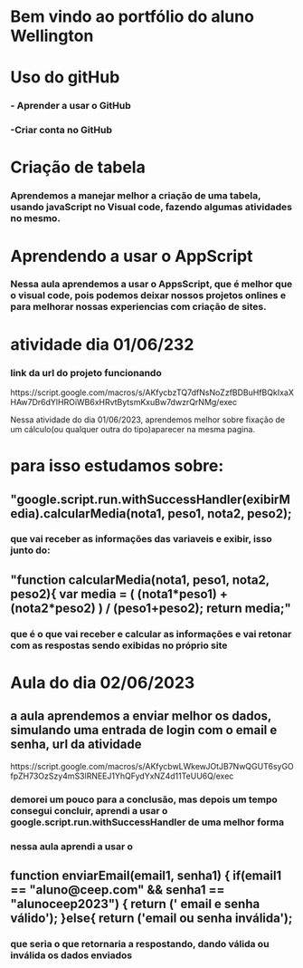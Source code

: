 <h1> Bem vindo ao portfólio do aluno Wellington </h1>

<h1> Uso do gitHub
  <h3>- Aprender a usar o GitHub
  <h3>-Criar conta no GitHub

<h1>Criação de tabela 
  <h3>Aprendemos a manejar melhor a criação de uma tabela, usando javaScript no Visual code, fazendo algumas atividades no mesmo.
    
 <h1>Aprendendo a usar o AppScript
   <h3>Nessa aula aprendemos a usar o AppsScript, que é melhor que o visual code, pois podemos deixar nossos projetos onlines e para melhorar nossas experiencias com criação de sites.
     
 <h1> atividade dia 01/06/232</h1>
     <h3>link da url do projeto funcionando</h3> <p>https://script.google.com/macros/s/AKfycbzTQ7dfNsNoZzfBDBuHfBQkIxaXHAw7Dr6dYlHROiWB6xHRvtBytsmKxuBw7dwzrQrNMg/exec</p>

Nessa atividade do dia 01/06/2023, aprendemos melhor sobre fixação de um cálculo(ou qualquer outra do tipo)aparecer na mesma pagina.

<h1>para isso estudamos sobre: 
  <h2>"google.script.run.withSuccessHandler(exibirMedia).calcularMedia(nota1, peso1, nota2,
peso2);
<h3>que vai receber as informações das variaveis e exibir, isso junto do:


  <h2>"function calcularMedia(nota1, peso1, nota2, peso2){
var media = ( (nota1*peso1) + (nota2*peso2) ) / (peso1+peso2);
return media;"</h3>

  <h3>que é o que vai receber e calcular as informações e vai retonar com as respostas sendo exibidas no próprio site


<h1>Aula do dia 02/06/2023
  
  <h2>a aula aprendemos a enviar melhor os dados, simulando uma entrada de login com o email e senha, url da atividade</h2> <p>https://script.google.com/macros/s/AKfycbwLWkewJOtJB7NwQGUT6syGOfpZH73OzSzy4mS3lRNEEJ1YhQFydYxNZ4d11TeUU6Q/exec
  
  <h3>demorei um pouco para a conclusão, mas depois um tempo consegui concluir, aprendi a usar o google.script.run.withSuccessHandler de uma melhor forma
    <h3> nessa aula aprendi a usar o 
      <h2>function enviarEmail(email1, senha1) {
 if(email1 == "aluno@ceep.com" && senha1 == "alunoceep2023") {
    return (' email e senha válido');
 }else{
    return ('email ou senha inválida');
    <h3>que seria o que retornaria a respostando, dando válida ou inválida os dados enviados
